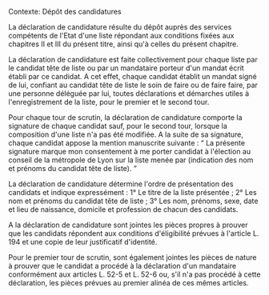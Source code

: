 Contexte: Dépôt des candidatures

La déclaration de candidature résulte du dépôt auprès des services compétents de l'Etat d'une liste répondant aux conditions fixées aux chapitres II et III du présent titre, ainsi qu'à celles du présent chapitre.

La déclaration de candidature est faite collectivement pour chaque liste par le candidat tête de liste ou par un mandataire porteur d'un mandat écrit établi par ce candidat. A cet effet, chaque candidat établit un mandat signé de lui, confiant au candidat tête de liste le soin de faire ou de faire faire, par une personne déléguée par lui, toutes déclarations et démarches utiles à l'enregistrement de la liste, pour le premier et le second tour.

Pour chaque tour de scrutin, la déclaration de candidature comporte la signature de chaque candidat sauf, pour le second tour, lorsque la composition d'une liste n'a pas été modifiée. A la suite de sa signature, chaque candidat appose la mention manuscrite suivante : “ La présente signature marque mon consentement à me porter candidat à l'élection au conseil de la métropole de Lyon sur la liste menée par (indication des nom et prénoms du candidat tête de liste). ”

La déclaration de candidature détermine l'ordre de présentation des candidats et indique expressément : 1° Le titre de la liste présentée ; 2° Les nom et prénoms du candidat tête de liste ; 3° Les nom, prénoms, sexe, date et lieu de naissance, domicile et profession de chacun des candidats.

A la déclaration de candidature sont jointes les pièces propres à prouver que les candidats répondent aux conditions d'éligibilité prévues à l'article L. 194 et une copie de leur justificatif d'identité.

Pour le premier tour de scrutin, sont également jointes les pièces de nature à prouver que le candidat a procédé à la déclaration d'un mandataire conformément aux articles L. 52-5 et L. 52-6 ou, s'il n'a pas procédé à cette déclaration, les pièces prévues au premier alinéa de ces mêmes articles.